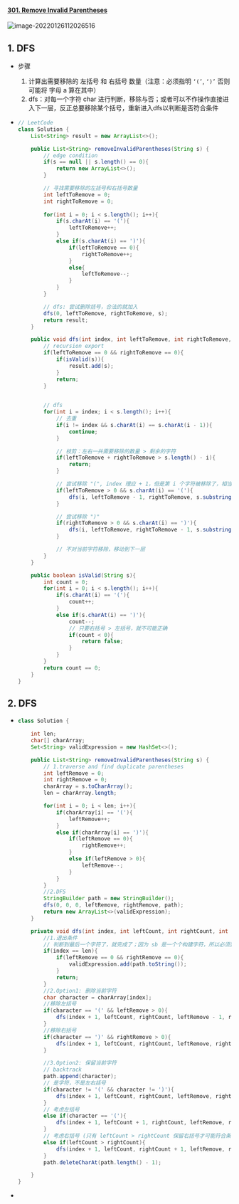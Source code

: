 #### [301. Remove Invalid Parentheses](https://leetcode-cn.com/problems/remove-invalid-parentheses/)

![image-20220126112026516](https://raw.githubusercontent.com/TWDH/Leetcode-From-Zero/pictures/img/image-20220126112026516.png)

## 1. DFS

- 步骤

  1. 计算出需要移除的 左括号 和 右括号 数量（注意：必须指明 `‘(’`, `‘)’` 否则可能将 字母 a 算在其中）
  2. dfs：对每一个字符 char 进行判断，移除与否；或者可以不作操作直接进入下一层，反正总要移除某个括号，重新进入dfs以判断是否符合条件

- ```java
  // LeetCode
  class Solution {
      List<String> result = new ArrayList<>();
  
      public List<String> removeInvalidParentheses(String s) {
          // edge condition
          if(s == null || s.length() == 0){
              return new ArrayList<>();
          }
  
          // 寻找需要移除的左括号和右括号数量
          int leftToRemove = 0;
          int rightToRemove = 0;
          
          for(int i = 0; i < s.length(); i++){
              if(s.charAt(i) == '('){
                  leftToRemove++;
              }
              else if(s.charAt(i) == ')'){
                  if(leftToRemove == 0){
                      rightToRemove++;
                  }
                  else{
                      leftToRemove--;
                  }
              }
          }
  
          // dfs: 尝试删除括号，合法的就加入
          dfs(0, leftToRemove, rightToRemove, s);
          return result;
      }
  
      public void dfs(int index, int leftToRemove, int rightToRemove, String s){
          // recursion export
          if(leftToRemove == 0 && rightToRemove == 0){
              if(isValid(s)){
                  result.add(s);
              }
              return;
          }
          
  
          // dfs
          for(int i = index; i < s.length(); i++){
              // 去重
              if(i != index && s.charAt(i) == s.charAt(i - 1)){
                  continue;
              }
  
              // 枝剪：左右一共需要移除的数量 > 剩余的字符
              if(leftToRemove + rightToRemove > s.length() - i){
                  return;
              }
  
              // 尝试移除 "(", index 理应 + 1，但是第 i 个字符被移除了，相当于进入判断下一个字符 i + 1
              if(leftToRemove > 0 && s.charAt(i) == '('){
                  dfs(i, leftToRemove - 1, rightToRemove, s.substring(0, i) + s.substring(i + 1));
              }
  
              // 尝试移除 ")"
              if(rightToRemove > 0 && s.charAt(i) == ')'){
                  dfs(i, leftToRemove, rightToRemove - 1, s.substring(0, i) + s.substring(i + 1));
              } 
  
              // 不对当前字符移除，移动到下一层        
          }
      }
  
      public boolean isValid(String s){
          int count = 0;
          for(int i = 0; i < s.length(); i++){
              if(s.charAt(i) == '('){
                  count++;
              }
              else if(s.charAt(i) == ')'){
                  count--;
                  // 只要右括号 > 左括号，就不可能正确
                  if(count < 0){
                      return false;
                  }
              }
          }
          return count == 0;
      }
  }
  ```

## 2. DFS

- ```java
  class Solution {
  
      int len;
      char[] charArray;
      Set<String> validExpression = new HashSet<>();
  
      public List<String> removeInvalidParentheses(String s) {
          // 1.traverse and find duplicate parentheses
          int leftRemove = 0;
          int rightRemove = 0;
          charArray = s.toCharArray();
          len = charArray.length;
  
          for(int i = 0; i < len; i++){
              if(charArray[i] == '('){
                  leftRemove++;
              }
              else if(charArray[i] == ')'){
                  if(leftRemove == 0){
                      rightRemove++;
                  }
                  else if(leftRemove > 0){
                      leftRemove--;
                  }
              }
          }
          //2.DFS
          StringBuilder path = new StringBuilder();
          dfs(0, 0, 0, leftRemove, rightRemove, path);
          return new ArrayList<>(validExpression);
      }
  
      private void dfs(int index, int leftCount, int rightCount, int leftRemove, int rightRemove, StringBuilder path){
          //1.退出条件
          // 判断到最后一个字符了，就完成了；因为 sb 是一个个构建字符，所以必须到最后，才能构建完成
          if(index == len){
              if(leftRemove == 0 && rightRemove == 0){
                  validExpression.add(path.toString());
              }
              return;
          } 
          //2.Option1: 删除当前字符
          char character = charArray[index];
          //移除左括号
          if(character == '(' && leftRemove > 0){
              dfs(index + 1, leftCount, rightCount, leftRemove - 1, rightRemove, path);
          }
          //移除右括号
          if(character == ')' && rightRemove > 0){
              dfs(index + 1, leftCount, rightCount, leftRemove, rightRemove - 1, path);
          } 
  
          //3.Option2: 保留当前字符
          // backtrack
          path.append(character);
          // 是字符，不是左右括号
          if(character != '(' && character != ')'){
              dfs(index + 1, leftCount, rightCount, leftRemove, rightRemove, path);
          }
          // 考虑左括号
          else if(character == '('){
              dfs(index + 1, leftCount + 1, rightCount, leftRemove, rightRemove, path);
          }
          // 考虑右括号 (只有 leftCount > rightCount 保留右括号才可能符合条件)
          else if(leftCount > rightCount){
              dfs(index + 1, leftCount, rightCount + 1, leftRemove, rightRemove, path);
          }
          path.deleteCharAt(path.length() - 1);
  
      }
  }
  ```

- 